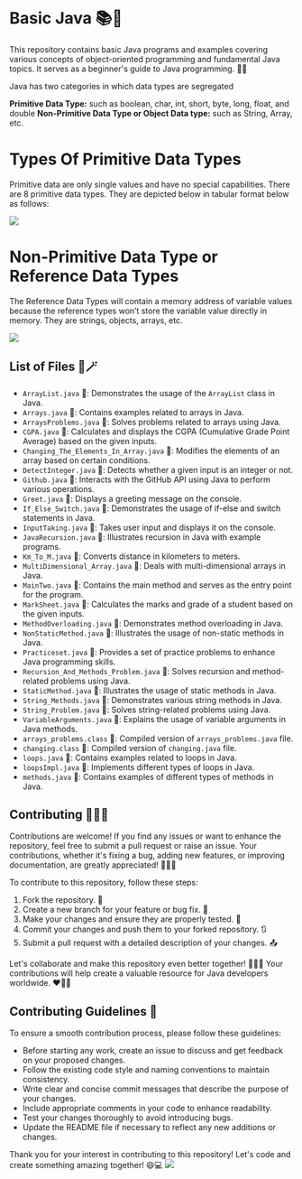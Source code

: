 # Basic Java 📚🚀

This repository contains basic Java programs and examples covering various concepts of object-oriented programming and fundamental Java topics. It serves as a beginner's guide to Java programming. 📖🎨

Java has two categories in which data types are segregated

**Primitive Data Type:** such as boolean, char, int, short, byte, long, float, and double
**Non-Primitive Data Type or Object Data type:** such as String, Array, etc.


# Types Of Primitive Data Types
Primitive data are only single values and have no special capabilities. There are 8 primitive data types. They are depicted below in tabular format below as follows: 


<img src="https://media.geeksforgeeks.org/wp-content/cdn-uploads/20191105122725/Primitive-Data-Types-in-Java-4.jpg" />


# Non-Primitive Data Type or Reference Data Types
                                                               
The Reference Data Types will contain a memory address of variable values because the reference types won’t store the variable value directly in memory. They are strings, objects, arrays, etc.                                                                

<img src="https://3.bp.blogspot.com/-2-MXCw6VXW0/XN-K3j5DYkI/AAAAAAAACqs/zshS2396agk3uH0Vu0MU5FmWMklSbOPxwCLcBGAs/s1600/non-primitive-data-types.png" />

## List of Files 📑🪄

- `ArrayList.java` 📑: Demonstrates the usage of the `ArrayList` class in Java.
- `Arrays.java` 📑: Contains examples related to arrays in Java.
- `ArraysProblems.java` 📑: Solves problems related to arrays using Java.
- `CGPA.java` 📑: Calculates and displays the CGPA (Cumulative Grade Point Average) based on the given inputs.
- `Changing_The_Elements_In_Array.java` 📑: Modifies the elements of an array based on certain conditions.
- `DetectInteger.java` 📑: Detects whether a given input is an integer or not.
- `Github.java` 📑: Interacts with the GitHub API using Java to perform various operations.
- `Greet.java` 📑: Displays a greeting message on the console.
- `If_Else_Switch.java` 📑: Demonstrates the usage of if-else and switch statements in Java.
- `InputTaking.java` 📑: Takes user input and displays it on the console.
- `JavaRecursion.java` 📑: Illustrates recursion in Java with example programs.
- `Km_To_M.java` 📑: Converts distance in kilometers to meters.
- `MultiDimensional_Array.java` 📑: Deals with multi-dimensional arrays in Java.
- `MainTwo.java` 📑: Contains the main method and serves as the entry point for the program.
- `MarkSheet.java` 📑: Calculates the marks and grade of a student based on the given inputs.
- `MethodOverloading.java` 📑: Demonstrates method overloading in Java.
- `NonStaticMethod.java` 📑: Illustrates the usage of non-static methods in Java.
- `Practiceset.java` 📑: Provides a set of practice problems to enhance Java programming skills.
- `Recursion_And_Methods_Problem.java` 📑: Solves recursion and method-related problems using Java.
- `StaticMethod.java` 📑: Illustrates the usage of static methods in Java.
- `String_Methods.java` 📑: Demonstrates various string methods in Java.
- `String_Problem.java` 📑: Solves string-related problems using Java.
- `VariableArguments.java` 📑: Explains the usage of variable arguments in Java methods.
- `arrays_problems.class` 📑: Compiled version of `arrays_problems.java` file.
- `changing.class` 📑: Compiled version of `changing.java` file.
- `loops.java` 📑: Contains examples related to loops in Java.
- `loopsImpl.java` 📑: Implements different types of loops in Java.
- `methods.java` 📑: Contains examples of different types of methods in Java.

## Contributing 👍🏻🔦

Contributions are welcome! If you find any issues or want to enhance the repository, feel free to submit a pull request or raise an issue. Your contributions, whether it's fixing a bug, adding new features, or improving documentation, are greatly appreciated! 🙌🏻💎

To contribute to this repository, follow these steps:

1. Fork the repository. 🍴
2. Create a new branch for your feature or bug fix. 🌱
3. Make your changes and ensure they are properly tested. 🧪
4. Commit your changes and push them to your forked repository. 🔃
5. Submit a pull request with a detailed description of your changes. 📤

Let's collaborate and make this repository even better together! 🤝💪🏻 Your contributions will help create a valuable resource for Java developers worldwide. ❤️👦🏻

## Contributing Guidelines 📝

To ensure a smooth contribution process, please follow these guidelines:

- Before starting any work, create an issue to discuss and get feedback on your proposed changes.
- Follow the existing code style and naming conventions to maintain consistency.
- Write clear and concise commit messages that describe the purpose of your changes.
- Include appropriate comments in your code to enhance readability.
- Test your changes thoroughly to avoid introducing bugs.
- Update the README file if necessary to reflect any new additions or changes.

Thank you for your interest in contributing to this repository! Let's code and create something amazing together! 😄💻
<img src="https://media.geeksforgeeks.org/wp-content/cdn-uploads/20191105111644/Data-types-in-Java.jpg" />









